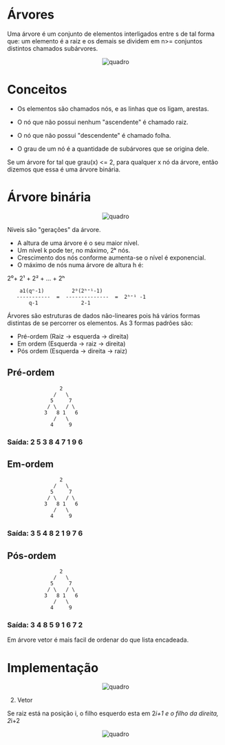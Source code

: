 # Árvores

Uma árvore é um conjunto de elementos interligados entre s de tal forma que: um elemento é a raiz e os demais se dividem em n>= conjuntos distintos chamados subárvores.

<div align="center">
	<img src=".././fotos/quadro7.jpeg" alt="quadro">
</div>

# Conceitos

- Os elementos são chamados nós, e as linhas que os ligam, arestas.

- O nó que não possui nenhum "ascendente" é chamado raiz.

- O nó que não possui "descendente" é chamado folha.

- O grau de um nó é a quantidade de subárvores que se origina dele.

Se um árvore for tal que grau(x) <= 2, para qualquer x nó da árvore, então dizemos que essa é uma árvore binária.

# Árvore binária

<div align="center">
	<img src=".././fotos/quadro8.jpeg" alt="quadro">
</div>


Níveis são "gerações" da árvore.

- A altura de uma árvore é o seu maior nível.
- Um nível k pode ter, no máximo, 2ᵏ nós.
- Crescimento dos nós conforme aumenta-se o nível é exponencial.
- O máximo de nós numa árvore de altura h é:

2⁰+ 2¹ + 2² + ... + 2ʰ

        a1(qⁿ-1)         2⁰(2ʰ⁺¹-1)
       -----------  =  --------------  =  2ʰ⁺¹ -1
           q-1              2-1

Árvores são estruturas de dados não-lineares pois há vários formas distintas de se percorrer os elementos. As 3 formas padrões são:

- Pré-ordem (Raiz -> esquerda -> direita)
- Em ordem (Esquerda -> raiz -> direita)
- Pós ordem (Esquerda -> direita -> raiz)

## Pré-ordem

                     2
                   /   \
                  5     7
                 / \   / \
                3   8 1   6
                   /   \
                  4     9

### Saída:  2 5 3 8 4 7 1 9 6

## Em-ordem

                     2
                   /   \
                  5     7
                 / \   / \
                3   8 1   6
                   /   \
                  4     9

### Saída:  3 5 4 8 2 1 9 7 6

## Pós-ordem

                     2
                   /   \
                  5     7
                 / \   / \
                3   8 1   6
                   /   \
                  4     9

### Saída:  3 4 8 5 9 1 6 7 2

Em árvore vetor é mais facil de ordenar do que lista encadeada.

# Implementação

<div align="center">
	<img src=".././fotos/quadro9.jpeg" alt="quadro">
</div>

2) Vetor

Se raiz está na posição i, o filho esquerdo esta em 2*i+1 e o filho da direita, 2*i+2


<div align="center">
	<img src=".././fotos/quadro9.jpeg" alt="quadro">
</div>